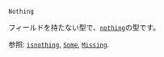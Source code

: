 ```
Nothing
```

フィールドを持たない型で、[`nothing`](@ref)の型です。

参照: [`isnothing`](@ref), [`Some`](@ref), [`Missing`](@ref).
